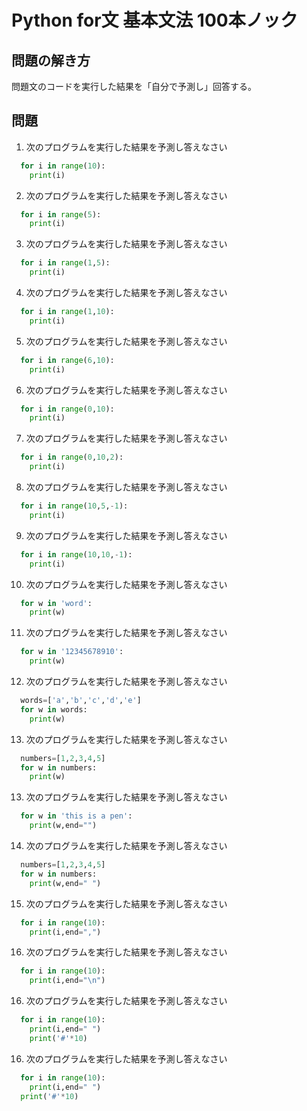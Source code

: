 # Python for文 基本文法 100本ノック


## 問題の解き方
  問題文のコードを実行した結果を「自分で予測し」回答する。

## 問題
1. 次のプログラムを実行した結果を予測し答えなさい
  ```python
    for i in range(10):
      print(i)
  ```
2. 次のプログラムを実行した結果を予測し答えなさい
  ```python
    for i in range(5):
      print(i)
  ```
3. 次のプログラムを実行した結果を予測し答えなさい
  ```python
    for i in range(1,5):
      print(i)
  ```

4. 次のプログラムを実行した結果を予測し答えなさい
  ```python
    for i in range(1,10):
      print(i)
  ```

5. 次のプログラムを実行した結果を予測し答えなさい
  ```python
    for i in range(6,10):
      print(i)
  ```

6. 次のプログラムを実行した結果を予測し答えなさい
  ```python
    for i in range(0,10):
      print(i)
  ```

7. 次のプログラムを実行した結果を予測し答えなさい
  ```python
    for i in range(0,10,2):
      print(i)
  ```

8. 次のプログラムを実行した結果を予測し答えなさい
  ```python
    for i in range(10,5,-1):
      print(i)
  ```

9. 次のプログラムを実行した結果を予測し答えなさい
  ```python
    for i in range(10,10,-1):
      print(i)
  ```
10. 次のプログラムを実行した結果を予測し答えなさい
  ```python
    for w in 'word':
      print(w)
  ```
11. 次のプログラムを実行した結果を予測し答えなさい
  ```python
    for w in '12345678910':
      print(w)
  ```

12. 次のプログラムを実行した結果を予測し答えなさい
  ```python
    words=['a','b','c','d','e']
    for w in words:
      print(w)
  ```

13. 次のプログラムを実行した結果を予測し答えなさい
  ```python
    numbers=[1,2,3,4,5]
    for w in numbers:
      print(w)
  ```

13. 次のプログラムを実行した結果を予測し答えなさい
  ```python
    for w in 'this is a pen':
      print(w,end="")
  ```
14. 次のプログラムを実行した結果を予測し答えなさい
  ```python
    numbers=[1,2,3,4,5]
    for w in numbers:
      print(w,end=" ")
  ```

15. 次のプログラムを実行した結果を予測し答えなさい
  ```python
    for i in range(10):
      print(i,end=",")
  ```

16. 次のプログラムを実行した結果を予測し答えなさい
  ```python
    for i in range(10):
      print(i,end="\n")
  ```

16. 次のプログラムを実行した結果を予測し答えなさい
  ```python
    for i in range(10):
      print(i,end=" ")
      print('#'*10)
  ```

16. 次のプログラムを実行した結果を予測し答えなさい
  ```python
    for i in range(10):
      print(i,end=" ")
    print('#'*10)
  ```
